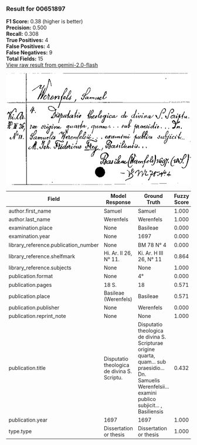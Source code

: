 ### Result for 00651897
**F1 Score:** 0.38 (higher is better)<br>**Precision:** 0.500<br>**Recall:** 0.308<br>**True Positives:** 4<br>**False Positives:** 4<br>**False Negatives:** 9<br>**Total Fields:** 15<br>[View raw result from gemini-2.0-flash](https://github.com/RISE-UNIBAS/humanities_data_benchmark/blob/main/results/2025-09-02/T0151/request_T0151_00651897.json)

<img src="https://github.com/RISE-UNIBAS/humanities_data_benchmark/blob/main/benchmarks/zettelkatalog/images/00651897.jpg?raw=true" alt="00651897" width="600px">

| Field | Model Response | Ground Truth | Fuzzy Score | Match |
|-------|----------------|--------------|-------------|-------|
| author.first_name | Samuel | Samuel | 1.000 | ✅ |
| author.last_name | Werenfels | Werenfels | 1.000 | ✅ |
| examination.place | None | Basileae | 0.000 | ❌ |
| examination.year | None | 1697 | 0.000 | ❌ |
| library_reference.publication_number | None | BM 78 N° 4 | 0.000 | ❌ |
| library_reference.shelfmark | Hi. Ar. II 26, N° 11. | Ki. Ar. H III 26, N° 11 | 0.864 | ❌ |
| library_reference.subjects | None | None | 1.000 | ✅ |
| publication.format | None | 4° | 0.000 | ❌ |
| publication.pages | 18 S. | 18 | 0.571 | ❌ |
| publication.place | Basileae (Werenfels) | Basileae | 0.571 | ❌ |
| publication.publisher | None | Werenfels | 0.000 | ❌ |
| publication.reprint_note | None | None | 1.000 | ✅ |
| publication.title | Disputatio theologica de divina S. Scriptu. | Disputatio theologica de divina S. Scripturae origine quarta, quam... sub praesidio... Dn. Samuelis Werenfelsii... examini publico subjicit... , Basiliensis | 0.432 | ❌ |
| publication.year | 1697 | 1697 | 1.000 | ✅ |
| type.type | Dissertation or thesis | Dissertation or thesis | 1.000 | ✅ |
